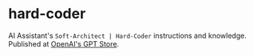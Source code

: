 # hard-coder
AI Assistant's `Soft-Architect | Hard-Coder` instructions and knowledge. Published at [OpenAI's GPT Store](https://chatgpt.com/g/g-tPrIpayio-soft-architect-hard-coder).
